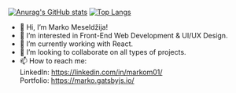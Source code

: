 [![Anurag's GitHub stats](https://github-readme-stats.vercel.app/api?username=markom01&hide=stars,prs,issues,contribs)](https://github.com/anuraghazra/github-readme-stats)
[![Top Langs](https://github-readme-stats.vercel.app/api/top-langs/?username=markom01&layout=compact)](https://github.com/anuraghazra/github-readme-stats)
- 👋 Hi, I’m Marko Meseldžija!
- 👀 I’m interested in Front-End Web Development & UI/UX Design.
- 🌱 I’m currently working with React.
- 💞️ I’m looking to collaborate on all types of projects.
- 📫 How to reach me:  
  LinkedIn: https://linkedin.com/in/markom01/  
  Portfolio: https://marko.gatsbyjs.io/ 

<!---
markom01/markom01 is a ✨ special ✨ repository because its `README.md` (this file) appears on your GitHub profile.
You can click the Preview link to take a look at your changes.
--->
